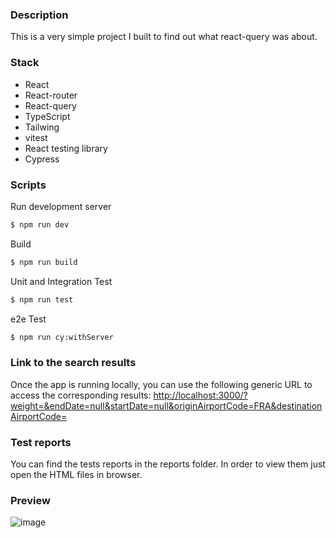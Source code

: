 ### Description
This is a very simple project I built to find out what react-query was about.

### Stack
- React
- React-router
- React-query
- TypeScript
- Tailwing
- vitest
- React testing library 
- Cypress

### Scripts
Run development server

```bash
$ npm run dev
```

Build

```bash
$ npm run build
```

Unit and Integration Test

```bash
$ npm run test
```

e2e Test

```bash
$ npm run cy:withServer
```
### Link to the search results
Once the app is running locally, you can use the following generic URL to access the corresponding results:
[http://localhost:3000/?weight=&endDate=null&startDate=null&originAirportCode=FRA&destinationAirportCode=](http://localhost:3000/?name=graham&email=&company=&zipcode=)

### Test reports
You can find the tests reports in the reports folder. 
In order to view them just open the HTML files in browser.

### Preview
![image](https://github.com/julian69/ts-react-query-filters/assets/6019858/8a702b4b-51be-47db-90cd-0599ef8d625b)



